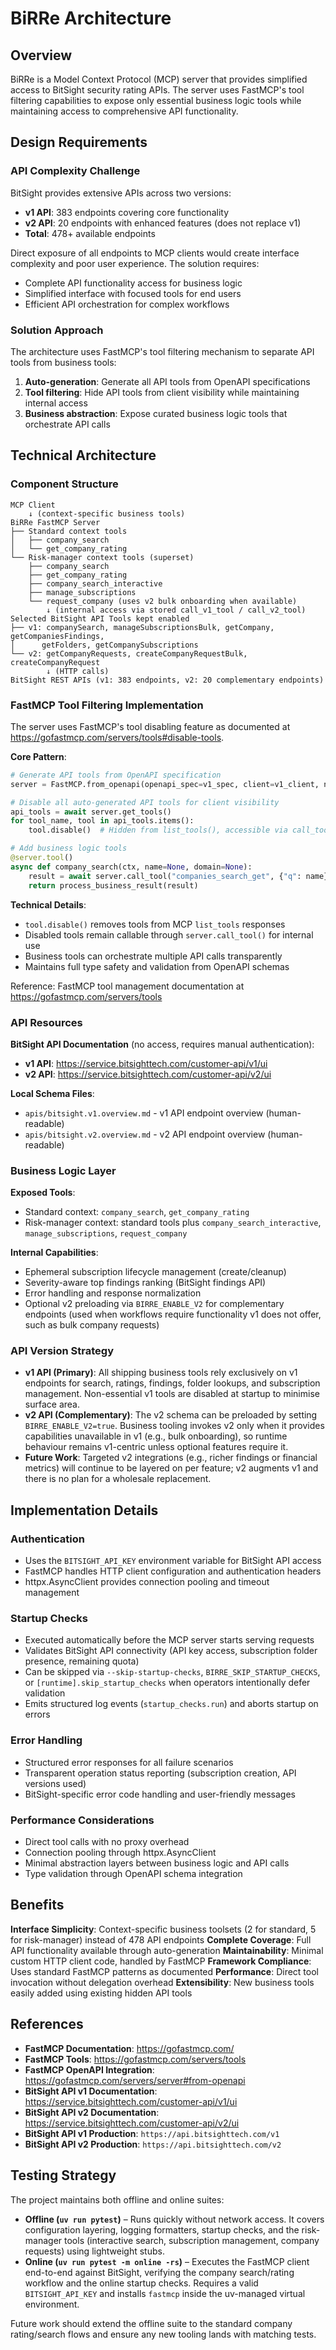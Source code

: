 # BiRRe Architecture

## Overview

BiRRe is a Model Context Protocol (MCP) server that provides simplified access to BitSight security rating APIs. The server uses FastMCP's tool filtering capabilities to expose only essential business logic tools while maintaining access to comprehensive API functionality.

## Design Requirements

### API Complexity Challenge

BitSight provides extensive APIs across two versions:

- **v1 API**: 383 endpoints covering core functionality
- **v2 API**: 20 endpoints with enhanced features (does not replace v1)
- **Total**: 478+ available endpoints

Direct exposure of all endpoints to MCP clients would create interface complexity and poor user experience. The solution requires:

- Complete API functionality access for business logic
- Simplified interface with focused tools for end users
- Efficient API orchestration for complex workflows

### Solution Approach

The architecture uses FastMCP's tool filtering mechanism to separate API tools from business tools:

1. **Auto-generation**: Generate all API tools from OpenAPI specifications
2. **Tool filtering**: Hide API tools from client visibility while maintaining internal access
3. **Business abstraction**: Expose curated business logic tools that orchestrate API calls

## Technical Architecture

### Component Structure

```text
MCP Client
    ↓ (context-specific business tools)
BiRRe FastMCP Server
├── Standard context tools
│   ├── company_search
│   └── get_company_rating
└── Risk-manager context tools (superset)
    ├── company_search
    ├── get_company_rating
    ├── company_search_interactive
    ├── manage_subscriptions
    └── request_company (uses v2 bulk onboarding when available)
        ↓ (internal access via stored call_v1_tool / call_v2_tool)
Selected BitSight API Tools kept enabled
├── v1: companySearch, manageSubscriptionsBulk, getCompany, getCompaniesFindings,
│      getFolders, getCompanySubscriptions
└── v2: getCompanyRequests, createCompanyRequestBulk, createCompanyRequest
        ↓ (HTTP calls)
BitSight REST APIs (v1: 383 endpoints, v2: 20 complementary endpoints)
```

### FastMCP Tool Filtering Implementation

The server uses FastMCP's tool disabling feature as documented at <https://gofastmcp.com/servers/tools#disable-tools>.

**Core Pattern**:

```python
# Generate API tools from OpenAPI specification
server = FastMCP.from_openapi(openapi_spec=v1_spec, client=v1_client, name="BiRRe")

# Disable all auto-generated API tools for client visibility
api_tools = await server.get_tools()
for tool_name, tool in api_tools.items():
    tool.disable()  # Hidden from list_tools(), accessible via call_tool()

# Add business logic tools
@server.tool()
async def company_search(ctx, name=None, domain=None):
    result = await server.call_tool("companies_search_get", {"q": name})
    return process_business_result(result)
```

**Technical Details**:

- `tool.disable()` removes tools from MCP `list_tools` responses
- Disabled tools remain callable through `server.call_tool()` for internal use
- Business tools can orchestrate multiple API calls transparently
- Maintains full type safety and validation from OpenAPI schemas

Reference: FastMCP tool management documentation at <https://gofastmcp.com/servers/tools>

### API Resources

**BitSight API Documentation** (no access, requires manual authentication):

- **v1 API**: <https://service.bitsighttech.com/customer-api/v1/ui>
- **v2 API**: <https://service.bitsighttech.com/customer-api/v2/ui>

**Local Schema Files**:

- `apis/bitsight.v1.overview.md` - v1 API endpoint overview (human-readable)
- `apis/bitsight.v2.overview.md` - v2 API endpoint overview (human-readable)

### Business Logic Layer

**Exposed Tools**:

- Standard context: `company_search`, `get_company_rating`
- Risk-manager context: standard tools plus `company_search_interactive`, `manage_subscriptions`, `request_company`

**Internal Capabilities**:

- Ephemeral subscription lifecycle management (create/cleanup)
- Severity-aware top findings ranking (BitSight findings API)
- Error handling and response normalization
- Optional v2 preloading via `BIRRE_ENABLE_V2` for complementary endpoints (used when workflows require functionality v1 does not offer, such as bulk company requests)

### API Version Strategy

- **v1 API (Primary)**: All shipping business tools rely exclusively on v1 endpoints for search, ratings, findings, folder lookups, and subscription management. Non-essential v1 tools are disabled at startup to minimise surface area.
- **v2 API (Complementary)**: The v2 schema can be preloaded by setting `BIRRE_ENABLE_V2=true`. Business tooling invokes v2 only when it provides capabilities unavailable in v1 (e.g., bulk onboarding), so runtime behaviour remains v1-centric unless optional features require it.
- **Future Work**: Targeted v2 integrations (e.g., richer findings or financial metrics) will continue to be layered on per feature; v2 augments v1 and there is no plan for a wholesale replacement.

## Implementation Details

### Authentication

- Uses the `BITSIGHT_API_KEY` environment variable for BitSight API access
- FastMCP handles HTTP client configuration and authentication headers
- httpx.AsyncClient provides connection pooling and timeout management

### Startup Checks

- Executed automatically before the MCP server starts serving requests
- Validates BitSight API connectivity (API key access, subscription folder presence, remaining quota)
- Can be skipped via `--skip-startup-checks`, `BIRRE_SKIP_STARTUP_CHECKS`, or `[runtime].skip_startup_checks` when operators intentionally defer validation
- Emits structured log events (`startup_checks.run`) and aborts startup on errors

### Error Handling

- Structured error responses for all failure scenarios
- Transparent operation status reporting (subscription creation, API versions used)
- BitSight-specific error code handling and user-friendly messages

### Performance Considerations

- Direct tool calls with no proxy overhead
- Connection pooling through httpx.AsyncClient
- Minimal abstraction layers between business logic and API calls
- Type validation through OpenAPI schema integration

## Benefits

**Interface Simplicity**: Context-specific business toolsets (2 for standard, 5 for risk-manager) instead of 478 API endpoints
**Complete Coverage**: Full API functionality available through auto-generation
**Maintainability**: Minimal custom HTTP client code, handled by FastMCP
**Framework Compliance**: Uses standard FastMCP patterns as documented
**Performance**: Direct tool invocation without delegation overhead
**Extensibility**: New business tools easily added using existing hidden API tools

## References

- **FastMCP Documentation**: <https://gofastmcp.com/>
- **FastMCP Tools**: <https://gofastmcp.com/servers/tools>
- **FastMCP OpenAPI Integration**: <https://gofastmcp.com/servers/server#from-openapi>
- **BitSight API v1 Documentation**: <https://service.bitsighttech.com/customer-api/v1/ui>
- **BitSight API v2 Documentation**: <https://service.bitsighttech.com/customer-api/v2/ui>
- **BitSight API v1 Production**: `https://api.bitsighttech.com/v1`
- **BitSight API v2 Production**: `https://api.bitsighttech.com/v2`

## Testing Strategy

The project maintains both offline and online suites:

- **Offline (`uv run pytest`)** – Runs quickly without network access. It covers configuration layering, logging formatters, startup checks, and the risk-manager tools (interactive search, subscription management, company requests) using lightweight stubs.
- **Online (`uv run pytest -m online -rs`)** – Executes the FastMCP client end-to-end against BitSight, verifying the company search/rating workflow and the online startup checks. Requires a valid `BITSIGHT_API_KEY` and installs `fastmcp` inside the uv-managed virtual environment.

Future work should extend the offline suite to the standard company rating/search flows and ensure any new tooling lands with matching tests.
